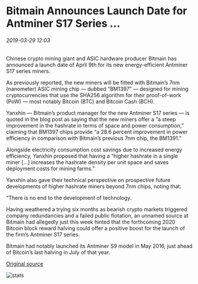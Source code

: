 # Bitmain Announces Launch Date for Antminer S17 Series ...

###### 2019-03-29 12:03

Chinese crypto mining giant and ASIC hardware producer Bitmain has announced a launch date of April 9th for its new energy-efficient Antminer S17 series miners.

As previously reported, the new miners will be fitted with Bitmain’s 7nm (nanometer) ASIC mining chip — dubbed “BM1397” — designed for mining cryptocurrencies that use the SHA256 algorithm for their proof-of-work (PoW) — most notably Bitcoin (BTC) and Bitcoin Cash (BCH).

Yanxhin — Bitmain’s product manager for the new Antminer S17 series — is quoted in the blog post as saying that the new miners offer a “a steep improvement in the hashrate in terms of space and power consumption,” claiming that BM1397 chips provide “a 28.6 percent improvement in power efficiency in comparison with Bitmain’s previous 7nm chip, the BM1391.”

Alongside electricity consumption cost savings due to increased energy efficiency, Yanxhin proposed that having a “higher hashrate in a single miner \[...\] increases the hashrate density per unit space and saves deployment costs for mining farms.”

Yanxhin also gave their technical perspective on prospective future developments of higher hashrate miners beyond 7nm chips, noting that:

“There is no end to the development of technology.

Having weathered a trying six months as bearish crypto markets triggered company redundancies and a failed public flotation, an unnamed source at Bitmain had allegedly just this week hinted that the forthcoming 2020 Bitcoin block reward halving could offer a positive boost for the launch of the firm’s Antminer S17 series.

Bitmain had notably launched its Antminer S9 model in May 2016, just ahead of Bitcoin’s last halving in July of that year.

[Original source](https://cointelegraph.com/news/bitmain-announces-launch-date-for-antminer-s17-series)

![stats](https://c.statcounter.com/11760860/0/a89fa40b/1/ "stats")